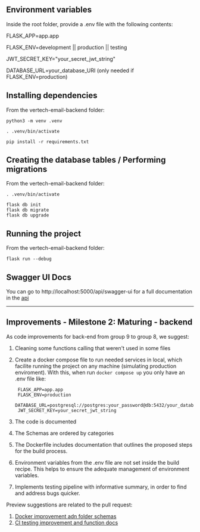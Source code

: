 ## Environment variables

Inside the root folder, provide a .env file with the following contents:


FLASK_APP=app.app

FLASK_ENV=development || production || testing

JWT_SECRET_KEY="your_secret_jwt_string"

DATABASE_URL=your_database_URI (only needed if FLASK_ENV=production)

## Installing dependencies

From the vertech-email-backend folder:

    python3 -m venv .venv

    . .venv/bin/activate

    pip install -r requirements.txt
    
## Creating the database tables / Performing migrations
From the vertech-email-backend folder:     

    . .venv/bin/activate

    flask db init
    flask db migrate
    flask db upgrade

## Running the project
From the vertech-email-backend folder:

    flask run --debug
    

  
## Swagger UI Docs

You can go to http://localhost:5000/api/swagger-ui for a full documentation in the [api](https://imgur.com/WJrg1F4)

---

## Improvements - Milestone 2: Maturing - backend

As code improvements for back-end from group 9 to group 8, we suggest:

1. Cleaning some functions calling that weren't used in some files
2. Create a docker compose file to run needed services in local, which facilite running the project on any machine (simulating production enviroment). With this, when run `docker compose up` you only have an .env file like:

        FLASK_APP=app.app
        FLASK_ENV=production
        DATABASE_URL=postgresql://postgres:your_password@db:5432/your_database
        JWT_SECRET_KEY=your_secret_jwt_string

3. The code is documented
4. The Schemas are ordered by categories
5. The Dockerfile includes documentation that outlines the proposed steps for the build process.
6. Environment variables from the .env file are not set inside the build recipe. This helps to ensure the adequate management of environment variables.
7. Implements testing pipeline with informative summary, in order to find and address bugs quicker.

Preview suggestions are related to the pull request: 

1. [Docker improvement adn folder schemas](https://github.com/TechFellowGroup8/vertech-email-backend/pull/19#issue-2198402815)
2. [CI testing improvement and function docs](https://github.com/TechFellowGroup8/vertech-email-backend/pull/20#issue-2198464152)